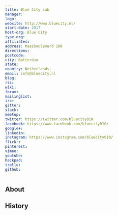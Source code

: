 ```yaml
---
title: Blue City Lab
manager: 
logo: 
website: http://www.bluecity.nl/
start-date: 2017
host-org: Blue City
type-org: 
affiliates: 
address: Maasboulevard 100
directions: 
postcode: 
city: Rotterdam
state: 
country: Netherlands
email: info@bluecity.nl
blog: 
rss: 
wiki: 
forum: 
mailinglist: 
irc: 
gitter: 
slack: 
meetup: 
twitter: https://twitter.com/bluecity010
facebook: https://www.facebook.com/bluecity010/
google+: 
linkedin: 
instagram: https://www.instagram.com/bluecity010/
flickr: 
pinterest: 
vimeo: 
youtube: 
hackpad: 
trello: 
github: 
---
```


## About

## History
